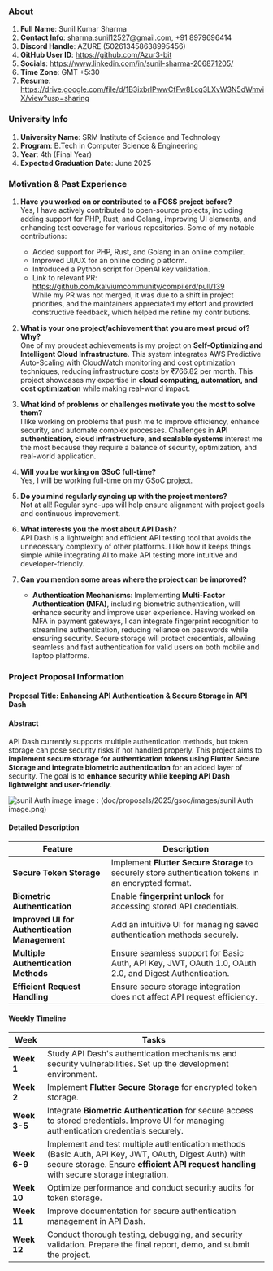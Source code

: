 ### About

1. **Full Name**: Sunil Kumar Sharma  
2. **Contact Info**: sharma.sunil12527@gmail.com, +91 8979696414  
3. **Discord Handle**: AZURE (502613458638995456)  
4. **GitHub User ID**: https://github.com/Azur3-bit  
5. **Socials**: https://www.linkedin.com/in/sunil-sharma-206871205/  
6. **Time Zone**: GMT +5:30  
7. **Resume**: https://drive.google.com/file/d/1B3ixbrlPwwCfFw8Lcq3LXvW3N5dWmviX/view?usp=sharing  

### University Info

1. **University Name**: SRM Institute of Science and Technology
2. **Program**: B.Tech in Computer Science & Engineering  
3. **Year**: 4th (Final Year)  
4. **Expected Graduation Date**: June 2025  

### Motivation & Past Experience

1. **Have you worked on or contributed to a FOSS project before?**  
   Yes, I have actively contributed to open-source projects, including adding support for PHP, Rust, and Golang, improving UI elements, and enhancing test coverage for various repositories. Some of my notable contributions:  
   - Added support for PHP, Rust, and Golang in an online compiler.  
   - Improved UI/UX for an online coding platform.  
   - Introduced a Python script for OpenAI key validation.  
   - Link to relevant PR: https://github.com/kalviumcommunity/compilerd/pull/139  
   While my PR was not merged, it was due to a shift in project priorities, and the maintainers appreciated my effort and provided constructive feedback, which helped me refine my contributions.

2. **What is your one project/achievement that you are most proud of? Why?**  
   One of my proudest achievements is my project on **Self-Optimizing and Intelligent Cloud Infrastructure**. This system integrates AWS Predictive Auto-Scaling with CloudWatch monitoring and cost optimization techniques, reducing infrastructure costs by ₹766.82 per month. This project showcases my expertise in **cloud computing, automation, and cost optimization** while making real-world impact.  

3. **What kind of problems or challenges motivate you the most to solve them?**  
I like working on problems that push me to improve efficiency, enhance security, and automate complex processes. Challenges in **API authentication, cloud infrastructure, and scalable systems** interest me the most because they require a balance of security, optimization, and real-world application.  

4. **Will you be working on GSoC full-time?**  
   Yes, I will be working full-time on my GSoC project.  

5. **Do you mind regularly syncing up with the project mentors?**  
   Not at all! Regular sync-ups will help ensure alignment with project goals and continuous improvement.  

6. **What interests you the most about API Dash?**  
   API Dash is a lightweight and efficient API testing tool that avoids the unnecessary complexity of other platforms. I like how it keeps things simple while integrating AI to make API testing more intuitive and developer-friendly.  

7. **Can you mention some areas where the project can be improved?**  
   - **Authentication Mechanisms**: Implementing **Multi-Factor Authentication (MFA)**, including biometric authentication, will enhance security and improve user experience. Having worked on MFA in payment gateways, I can integrate fingerprint recognition to streamline authentication, reducing reliance on passwords while ensuring security. Secure storage will protect credentials, allowing seamless and fast authentication for valid users on both mobile and laptop platforms.  

### Project Proposal Information

#### Proposal Title: **Enhancing API Authentication & Secure Storage in API Dash**

#### Abstract
API Dash currently supports multiple authentication methods, but token storage can pose security risks if not handled properly. This project aims to **implement secure storage for authentication tokens using Flutter Secure Storage and integrate biometric authentication** for an added layer of security. The goal is to **enhance security while keeping API Dash lightweight and user-friendly**.  

![sunil Auth image](https://github.com/user-attachments/assets/718d6b35-ebb7-49de-acb0-21ebbcbef3fa)
image : (doc/proposals/2025/gsoc/images/sunil Auth image.png) 

#### Detailed Description

| Feature | Description |
|---------|------------|
| **Secure Token Storage** | Implement **Flutter Secure Storage** to securely store authentication tokens in an encrypted format. |
| **Biometric Authentication** | Enable **fingerprint unlock** for accessing stored API credentials. |
| **Improved UI for Authentication Management** | Add an intuitive UI for managing saved authentication methods securely. |
| **Multiple Authentication Methods** | Ensure seamless support for Basic Auth, API Key, JWT, OAuth 1.0, OAuth 2.0, and Digest Authentication. |
| **Efficient Request Handling** | Ensure secure storage integration does not affect API request efficiency. |

#### Weekly Timeline

| Week | Tasks |
|------|-------|
| **Week 1** | Study API Dash's authentication mechanisms and security vulnerabilities. Set up the development environment. |
| **Week 2** | Implement **Flutter Secure Storage** for encrypted token storage. |
| **Week 3-5** | Integrate **Biometric Authentication** for secure access to stored credentials. Improve UI for managing authentication credentials securely. |
| **Week 6-9** | Implement and test multiple authentication methods (Basic Auth, API Key, JWT, OAuth, Digest Auth) with secure storage. Ensure **efficient API request handling** with secure storage integration. |
| **Week 10** | Optimize performance and conduct security audits for token storage. |
| **Week 11** | Improve documentation for secure authentication management in API Dash. |
| **Week 12** | Conduct thorough testing, debugging, and security validation. Prepare the final report, demo, and submit the project. |
